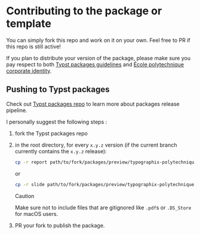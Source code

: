 # Contributing to the package or template

You can simply fork this repo and work on it on your own. Feel free to PR if this repo is still active!

If you plan to distribute your version of the package, please make sure you pay respect to both [Typst packages guidelines](https://github.com/typst/packages/blob/main/docs/README.md) and [École polytechnique corporate identity](https://www.polytechnique.edu/presse/kit-media).

## Pushing to Typst packages

Check out [Typst packages repo](https://github.com/typst/packages) to learn more about packages release pipeline.

I personally suggest the following steps :

1. fork the Typst packages repo
2. in the root directory, for every `x.y.z` version (if the current branch currently contains the `x.y.z` release):

   ```bash
   cp -r report path/to/fork/packages/preview/typographix-polytechnique-reports/x.y.z
   ```

   or

   ```bash
   cp -r slide path/to/fork/packages/preview/typographix-polytechnique-slides/x.y.z
   ```

   > [!caution]
   > Make sure not to include files that are gitignored like `.pdf`s or `.DS_Store` for macOS users.

3. PR your fork to publish the package.

